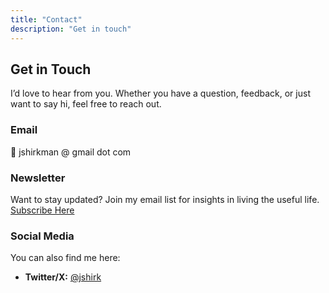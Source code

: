```yaml
---
title: "Contact"
description: "Get in touch"
---
```


## Get in Touch

I’d love to hear from you. Whether you have a question, feedback, or just want to say hi, feel free to reach out.

### **Email**
📩 jshirkman @ gmail dot com

### **Newsletter**
Want to stay updated? Join my email list for insights in living the useful life.
[Subscribe Here](http://eepurl.com/IwFaP)

### **Social Media**
You can also find me here:  
- **Twitter/X:** [@jshirk](https://twitter.com/jshirk) 

